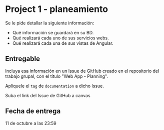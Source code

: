 # Project 1 - planeamiento

Se le pide detallar la siguiente información:
- Qué información se guardará en su BD.
- Qué realizará cada uno de sus servicios webs.
- Qué realizará cada una de sus vistas de Angular.

## Entregable

Incluya esa información en un Issue de GitHub creado en el repositorio del trabajo grupal, con el título "Web App - Planning".

Aplíquele el `tag` de `documentation` a dicho Issue.

Suba el link del Issue de GitHub a canvas

## Fecha de entrega

11 de octubre a las 23:59
